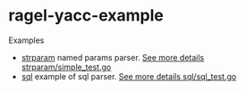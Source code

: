 # ragel-yacc-example

Examples
* [strparam](strparam) named params parser. [See more details strparam/simple_test.go](strparam/simple_test.go)
* [sql](sql) example of sql parser. [See more details sql/sql_test.go](sql/sql_test.go)
